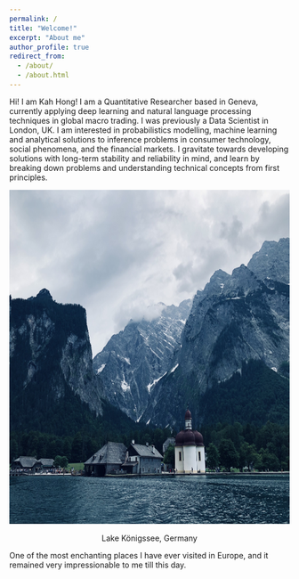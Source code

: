 ```yaml
---
permalink: /
title: "Welcome!"
excerpt: "About me"
author_profile: true
redirect_from: 
  - /about/
  - /about.html
---
```


Hi! I am Kah Hong! I am a Quantitative Researcher based in Geneva, currently applying deep learning and natural language processing techniques in global macro trading. I was previously a Data Scientist in London, UK. I am interested in probabilistics modelling, machine learning and analytical solutions to inference problems in consumer technology, social phenomena, and the financial markets. I gravitate towards developing solutions with long-term stability and reliability in mind, and learn by breaking down problems and understanding technical concepts from first principles.

<p align="center">
  <img src="/images/kognisee.jpeg" width="800" height="600" />
</p>
<p align = "center">
Lake Königssee, Germany
</p>

One of the most enchanting places I have ever visited in Europe, and it remained very impressionable to me till this day.

